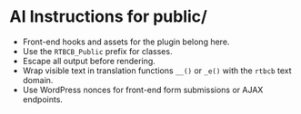# AI Instructions for public/

- Front-end hooks and assets for the plugin belong here.
- Use the `RTBCB_Public` prefix for classes.
- Escape all output before rendering.
- Wrap visible text in translation functions `__()` or `_e()` with the `rtbcb` text domain.
- Use WordPress nonces for front-end form submissions or AJAX endpoints.
